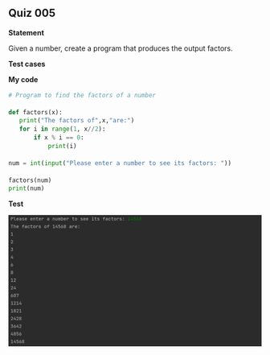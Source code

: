 ## Quiz 005
**Statement**

Given a number, create a program that produces the output factors.

**Test cases**

**My code**
```.py
# Program to find the factors of a number

def factors(x):
   print("The factors of",x,"are:")
   for i in range(1, x//2):
       if x % i == 0:
           print(i)

num = int(input("Please enter a number to see its factors: "))

factors(num)
print(num)
```

**Test**

![](https://raw.githubusercontent.com/2024sabuhiabbasov/Unit-1/main/Quizzes/Images/Quiz%20005.png)
